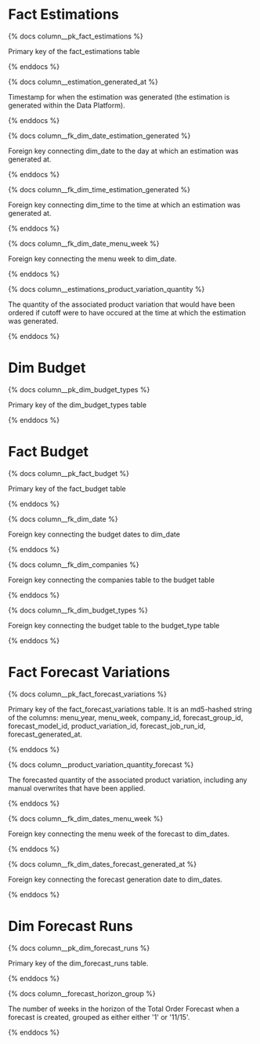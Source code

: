 # Fact Estimations
{% docs column__pk_fact_estimations %}

Primary key of the fact_estimations table

{% enddocs %}

{% docs column__estimation_generated_at %}

Timestamp for when the estimation was generated (the estimation is generated within the Data Platform).

{% enddocs %}

{% docs column__fk_dim_date_estimation_generated %}

Foreign key connecting dim_date to the day at which an estimation was generated at.

{% enddocs %}

{% docs column__fk_dim_time_estimation_generated %}

Foreign key connecting dim_time to the time at which an estimation was generated at.

{% enddocs %}

{% docs column__fk_dim_date_menu_week %}

Foreign key connecting the menu week to dim_date.

{% enddocs %}

{% docs column__estimations_product_variation_quantity %}

The quantity of the associated product variation that would have been ordered if cutoff were to have occured at the time at which the estimation was generated.

{% enddocs %}


# Dim Budget

{% docs column__pk_dim_budget_types %}

Primary key of the dim_budget_types table

{% enddocs %}

# Fact Budget

{% docs column__pk_fact_budget %}

Primary key of the fact_budget table

{% enddocs %}

{% docs column__fk_dim_date %}

Foreign key connecting the budget dates to dim_date

{% enddocs %}

{% docs column__fk_dim_companies %}

Foreign key connecting the companies table to the budget table

{% enddocs %}

{% docs column__fk_dim_budget_types %}

Foreign key connecting the budget table to the budget_type table

{% enddocs %}

# Fact Forecast Variations

{% docs column__pk_fact_forecast_variations %}

Primary key of the fact_forecast_variations table. It is an md5-hashed string of the columns: menu_year, menu_week, company_id, forecast_group_id, forecast_model_id, product_variation_id, forecast_job_run_id, forecast_generated_at.

{% enddocs %}

{% docs column__product_variation_quantity_forecast %}

The forecasted quantity of the associated product variation, including any manual overwrites that have been applied.

{% enddocs %}

{% docs column__fk_dim_dates_menu_week %}

Foreign key connecting the menu week of the forecast to dim_dates.

{% enddocs %}

{% docs column__fk_dim_dates_forecast_generated_at %}

Foreign key connecting the forecast generation date to dim_dates.

{% enddocs %}


# Dim Forecast Runs

{% docs column__pk_dim_forecast_runs %}

Primary key of the dim_forecast_runs table.

{% enddocs %}

{% docs column__forecast_horizon_group %}

The number of weeks in the horizon of the Total Order Forecast when a forecast is created, grouped as either either '1' or '11/15'.

{% enddocs %}
